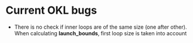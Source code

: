 # Current OKL bugs

- There is no check if inner loops are of the same size (one after other).
    When calculating __launch_bounds__, first loop size is taken into account
